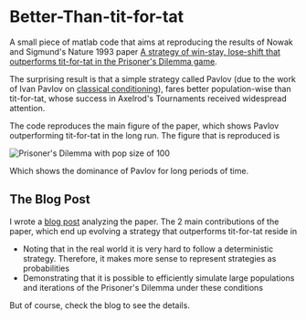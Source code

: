 Better-Than-tit-for-tat
=======================

A small piece of matlab code that aims at reproducing the results of Nowak and Sigmund's Nature 1993 paper [A strategy of win-stay, lose-shift that outperforms tit-for-tat in the Prisoner's Dilemma game](http://abel.math.harvard.edu/archive/153_fall_04/Additional_reading_material/A_strategy_of_winstay_loseshift_that_out_performs_titfortat_in_the_Prisoners_Dilemma_game.pdf.pdf).

The surprising result is that a simple strategy called Pavlov (due to the work of Ivan Pavlov on [classical conditioning](http://en.wikipedia.org/wiki/Classical_conditioning)), fares better population-wise than tit-for-tat, whose success in Axelrod's Tournaments received widespread attention.

The code reproduces the main figure of the paper, which shows Pavlov outperforming tit-for-tat in the long run. The figure that is reproduced is

![Prisoner's Dilemma with pop size of 100](http://jltmtz.github.io/assets/images/pop100.png)

Which shows the dominance of Pavlov for long periods of time.

## The Blog Post

I wrote a [blog post](http://jltmtz.github.io/game%20theory/2014/09/03/better-than-tit-for-that/) analyzing the paper.  The 2 main contributions of the paper, which end up evolving a strategy that outperforms tit-for-tat reside in

* Noting that in the real world it is very hard to follow a deterministic strategy. Therefore, it makes more sense to represent strategies as probabilities
* Demonstrating that it is possible to efficiently simulate large populations and iterations of the Prisoner's Dilemma under these conditions

But of course, check the blog to see the details.

